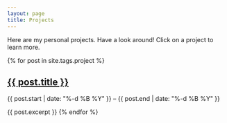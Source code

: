 ```yaml
---
layout: page
title: Projects
---
```


<p class="message">
  Here are my personal projects. Have a look around! Click on a project to learn more.
</p>

<div class="post">
  {% for post in site.tags.project %}            <!--- filters page to only show tags: projects --->

  <h2 class="post-title"><a href="{{ post.url }}">{{ post.title }}</a></h2>

  <span class="post-date"> {{ post.start | date: "%-d %B %Y" }}
    – {{ post.end | date: "%-d %B %Y" }}
  </span>

  {{ post.excerpt }}
  {% endfor %}
</div>
